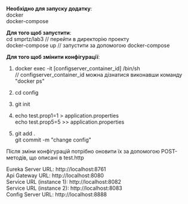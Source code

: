 **Необхідно для запуску додатку**:  
docker  
docker-compose  

**Для того щоб запустити**:  
cd smprtz/lab3 // перейти в директорію проекту  
docker-compose up // запустити за допомогою docker-compose  

**Для того щоб змінити конфігурації**:  
1)  docker exec -it [configserver_container_id] /bin/sh  
    // configserver_container_id можна дізнатися виконавши команду "docker ps"

2)  cd config

3)  git init

4)  echo test.prop1=1 > application.properties  
    echo test.prop5=5 >> application.properties  

5)  git add .  
    git commit -m "change config" 

Після зміни конфігурацій потрібно оновити їх за допомогою POST-методів, що описані в test.http

Eureka Server URL: http://localhost:8761  
Api Gateway URL: http://localhost:8080  
Service URL (instance 1): http://localhost:8082   
Service URL (instance 2): http://localhost:8083    
Config Server URL: http://localhost:8888  
